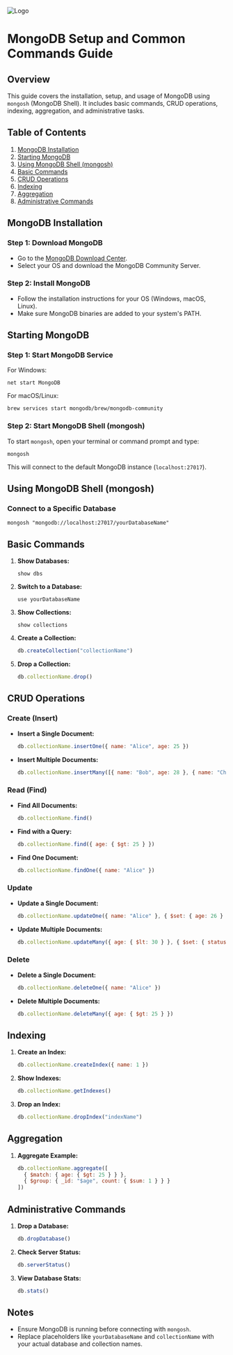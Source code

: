 ![Logo](https://webimages.mongodb.com/_com_assets/cms/kuzt9r42or1fxvlq2-Meta_Generic.png)

# MongoDB Setup and Common Commands Guide

## Overview

This guide covers the installation, setup, and usage of MongoDB using `mongosh` (MongoDB Shell). It includes basic commands, CRUD operations, indexing, aggregation, and administrative tasks.

## Table of Contents

1. [MongoDB Installation](#mongodb-installation)
2. [Starting MongoDB](#starting-mongodb)
3. [Using MongoDB Shell (mongosh)](#using-mongodb-shell-mongosh)
4. [Basic Commands](#basic-commands)
5. [CRUD Operations](#crud-operations)
6. [Indexing](#indexing)
7. [Aggregation](#aggregation)
8. [Administrative Commands](#administrative-commands)

## MongoDB Installation

### Step 1: Download MongoDB

- Go to the [MongoDB Download Center](https://www.mongodb.com/try/download/community).
- Select your OS and download the MongoDB Community Server.

### Step 2: Install MongoDB

- Follow the installation instructions for your OS (Windows, macOS, Linux).
- Make sure MongoDB binaries are added to your system's PATH.

## Starting MongoDB

### Step 1: Start MongoDB Service

For Windows:
```shell
net start MongoDB
```

For macOS/Linux:
```shell
brew services start mongodb/brew/mongodb-community
```

### Step 2: Start MongoDB Shell (mongosh)

To start `mongosh`, open your terminal or command prompt and type:
```shell
mongosh
```

This will connect to the default MongoDB instance (`localhost:27017`).

## Using MongoDB Shell (mongosh)

### Connect to a Specific Database

```shell
mongosh "mongodb://localhost:27017/yourDatabaseName"
```

## Basic Commands

1. **Show Databases:**
   ```shell
   show dbs
   ```

2. **Switch to a Database:**
   ```shell
   use yourDatabaseName
   ```

3. **Show Collections:**
   ```shell
   show collections
   ```

4. **Create a Collection:**
   ```javascript
   db.createCollection("collectionName")
   ```

5. **Drop a Collection:**
   ```javascript
   db.collectionName.drop()
   ```

## CRUD Operations

### Create (Insert)

- **Insert a Single Document:**
  ```javascript
  db.collectionName.insertOne({ name: "Alice", age: 25 })
  ```

- **Insert Multiple Documents:**
  ```javascript
  db.collectionName.insertMany([{ name: "Bob", age: 28 }, { name: "Charlie", age: 22 }])
  ```

### Read (Find)

- **Find All Documents:**
  ```javascript
  db.collectionName.find()
  ```

- **Find with a Query:**
  ```javascript
  db.collectionName.find({ age: { $gt: 25 } })
  ```

- **Find One Document:**
  ```javascript
  db.collectionName.findOne({ name: "Alice" })
  ```

### Update

- **Update a Single Document:**
  ```javascript
  db.collectionName.updateOne({ name: "Alice" }, { $set: { age: 26 } })
  ```

- **Update Multiple Documents:**
  ```javascript
  db.collectionName.updateMany({ age: { $lt: 30 } }, { $set: { status: "active" } })
  ```

### Delete

- **Delete a Single Document:**
  ```javascript
  db.collectionName.deleteOne({ name: "Alice" })
  ```

- **Delete Multiple Documents:**
  ```javascript
  db.collectionName.deleteMany({ age: { $gt: 25 } })
  ```

## Indexing

1. **Create an Index:**
   ```javascript
   db.collectionName.createIndex({ name: 1 })
   ```

2. **Show Indexes:**
   ```javascript
   db.collectionName.getIndexes()
   ```

3. **Drop an Index:**
   ```javascript
   db.collectionName.dropIndex("indexName")
   ```

## Aggregation

1. **Aggregate Example:**
   ```javascript
   db.collectionName.aggregate([
     { $match: { age: { $gt: 25 } } },
     { $group: { _id: "$age", count: { $sum: 1 } } }
   ])
   ```

## Administrative Commands

1. **Drop a Database:**
   ```javascript
   db.dropDatabase()
   ```

2. **Check Server Status:**
   ```javascript
   db.serverStatus()
   ```

3. **View Database Stats:**
   ```javascript
   db.stats()
   ```

## Notes

- Ensure MongoDB is running before connecting with `mongosh`.
- Replace placeholders like `yourDatabaseName` and `collectionName` with your actual database and collection names.